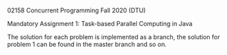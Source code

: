 #
02158 Concurrent Programming Fall 2020 (DTU)

Mandatory Assignment 1: Task-based Parallel Computing in Java

The solution for each problem is implemented as a branch, the solution for problem 1 can be found in the master branch and so on.
